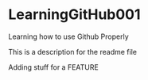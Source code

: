 # LearningGitHub001
Learning how to use Github Properly

This is a description for the readme file

Adding stuff for a FEATURE